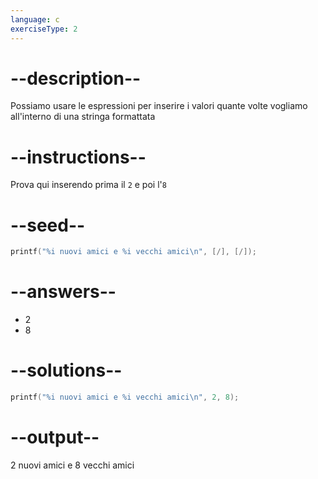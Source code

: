 ```yaml
---
language: c
exerciseType: 2
---
```


# --description--

Possiamo usare le espressioni per inserire i valori quante volte vogliamo all'interno di una stringa formattata

# --instructions--

Prova qui inserendo prima il `2` e poi l'`8`

# --seed--

```c
printf("%i nuovi amici e %i vecchi amici\n", [/], [/]);
```

# --answers--

- 2
- 8

# --solutions--

```c
printf("%i nuovi amici e %i vecchi amici\n", 2, 8);
```

# --output--

2 nuovi amici e 8 vecchi amici
